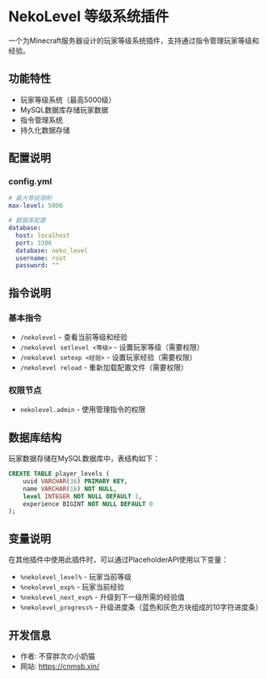 # NekoLevel 等级系统插件

一个为Minecraft服务器设计的玩家等级系统插件，支持通过指令管理玩家等级和经验。

## 功能特性

- 玩家等级系统（最高5000级）
- MySQL数据库存储玩家数据
- 指令管理系统
- 持久化数据存储

## 配置说明

### config.yml

```yaml
# 最大等级限制
max-level: 5000

# 数据库配置
database:
  host: localhost
  port: 3306
  database: neko_level
  username: root
  password: ""
```

## 指令说明

### 基本指令

- `/nekolevel` - 查看当前等级和经验
- `/nekolevel setlevel <等级>` - 设置玩家等级（需要权限）
- `/nekolevel setexp <经验>` - 设置玩家经验（需要权限）
- `/nekolevel reload` - 重新加载配置文件（需要权限）

### 权限节点

- `nekolevel.admin` - 使用管理指令的权限

## 数据库结构

玩家数据存储在MySQL数据库中，表结构如下：

```sql
CREATE TABLE player_levels (
    uuid VARCHAR(36) PRIMARY KEY,
    name VARCHAR(16) NOT NULL,
    level INTEGER NOT NULL DEFAULT 1,
    experience BIGINT NOT NULL DEFAULT 0
);
```

## 变量说明

在其他插件中使用此插件时，可以通过PlaceholderAPI使用以下变量：

- `%nekolevel_level%` - 玩家当前等级
- `%nekolevel_exp%` - 玩家当前经验
- `%nekolevel_next_exp%` - 升级到下一级所需的经验值
- `%nekolevel_progress%` - 升级进度条（蓝色和灰色方块组成的10字符进度条）

## 开发信息

- 作者: 不穿胖次の小奶猫
- 网站: https://cnmsb.xin/
